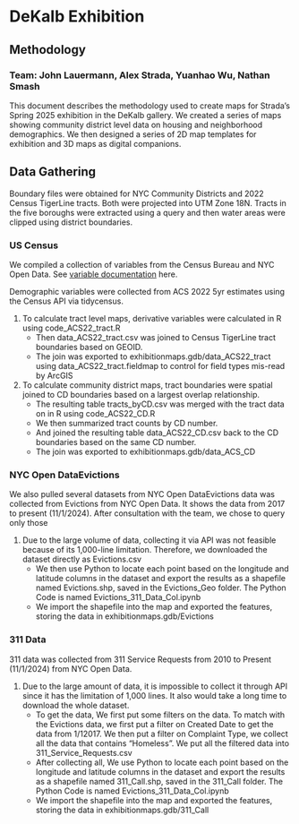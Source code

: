 # DeKalb Exhibition
## Methodology
### Team: John Lauermann, Alex Strada, Yuanhao Wu, Nathan Smash
 
This document describes the methodology used to create maps for Strada’s Spring 2025 exhibition in the DeKalb gallery. We created a series of maps showing community district level data on housing and neighborhood demographics. We then designed a series of 2D map templates for exhibition and 3D maps as digital companions.
 
## Data Gathering

Boundary files were obtained for NYC Community Districts and 2022 Census TigerLine tracts. Both were projected into UTM Zone 18N. Tracts in the five boroughs were extracted using a query and then water areas were clipped using district boundaries. 

### US Census
We compiled a collection of variables from the Census Bureau and NYC Open Data. See [variable documentation](https://docs.google.com/spreadsheets/d/1ocsovQU9sfGW3KTDgE4AntTEQhZ-ztR_e0dDfXoxsf8/edit?usp=sharing) here. 

Demographic variables were collected from ACS 2022 5yr estimates using the Census API via tidycensus. 

1. To calculate tract level maps, derivative variables were calculated in R using code_ACS22_tract.R  
    - Then data_ACS22_tract.csv was joined to Census TigerLine tract boundaries based on GEOID. 
    - The join was exported to exhibitionmaps.gdb/data_ACS22_tract using data_ACS22_tract.fieldmap to control for field types mis-read by ArcGIS
2. To calculate community district maps, tract boundaries were spatial joined to CD boundaries based on a largest overlap relationship. 
    - The resulting table tracts_byCD.csv was merged with the tract data on in R using code_ACS22_CD.R  
    - We then summarized tract counts by CD number.
    - And joined the resulting table data_ACS22_CD.csv back to the CD boundaries based on the same CD number.
    - The join was exported to exhibitionmaps.gdb/data_ACS_CD

### NYC Open DataEvictions

We also pulled several datasets from NYC Open DataEvictions data was collected from Evictions from NYC Open Data. It shows the data from 2017 to present (11/1/2024). After consultation with the team, we chose to query only those 

1. Due to the large volume of data, collecting it via API was not feasible because of its 1,000-line limitation. Therefore, we downloaded the dataset directly as Evictions.csv
    - We then use Python to locate each point based on the longitude and latitude columns in the dataset and export the results as a shapefile named Evictions.shp, saved in the Evictions_Geo folder. The Python Code is named Evictions_311_Data_Col.ipynb
    - We import the shapefile into the map and exported the features, storing the data in exhibitionmaps.gdb/Evictions

### 311 Data

311 data was collected from 311 Service Requests from 2010 to Present (11/1/2024) from NYC Open Data.
1. Due to the large amount of data, it is impossible to collect it through API since it has the limitation of 1,000 lines. It also would take a long time to download the whole dataset.
    - To get the data, We first put some filters on the data. To match with the Evictions data, we first put a filter on Created Date to get the data from 1/12017. We then put a filter on Complaint Type, we collect all the data that contains “Homeless”. We put all the filtered data into 311_Service_Requests.csv
    - After collecting all, We use Python to locate each point based on the longitude and latitude columns in the dataset and export the results as a shapefile named 311_Call.shp, saved in the 311_Call folder. The Python Code is named Evictions_311_Data_Col.ipynb
    - We import the shapefile into the map and exported the features, storing the data in exhibitionmaps.gdb/311_Call


